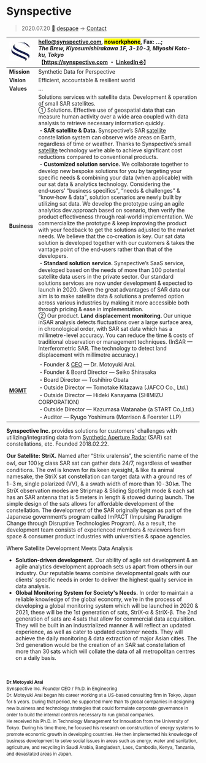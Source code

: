 # Synspective
> 2020.07.20 [🚀](../../index/index.md) [despace](../index.md) → [Contact](../contact.md)

|[![](../f/con/s/synspective_logo1_thumb.jpg)](../f/con/s/synspective_logo1.png)|<hello@synspective.com>, <mark>noworkphone</mark>, Fax: …;<br> *The Brew, Kiyosumishirakawa 1F, 3-10-3, Miyoshi Koto-ku, Tokyo*<br> 【<https://synspective.com> ・ [LinkedIn ⎆](https://www.linkedin.com/company/synspective)】|
|:--|:--|
|**Mission**|Synthetic Data for Perspective|
|**Vision**|Efficient, accountable & resilient world|
|**Values**|…|
|**Business**|Solutions services with satellite data. Development & operation of small SAR satellites.<br> ➀ Solutions. Effective use of geospatial data that can measure human activity over a wide area coupled with data analysis to retrieve necessary information quickly.<br> ・**SAR satellite & Data.** Synspective’s SAR [satellite](sc.md) constellation system can observe wide areas on Earth, regardless of time or weather. Thanks to Synspective’s small [satellite](sc.md) technology we’re able to achieve significant cost reductions compared to conventional products.<br> ・**Customized solution service.** We collaborate together to develop new bespoke solutions for you by targeting your specific needs & combining your data (when applicable) with our sat data & analytics technology. Considering the end‑users’ “business specifics”, “needs & challenges” & “know‑how & data”, solution scenarios are newly built by utilizing sat data. We develop the prototype using an agile analytics dev.approach based on scenario, then verify the product effectiveness through real‑world implementation. We commercialize the prototype & keep improving the product with your feedback to get the solutions adjusted to the market needs. We believe that the co‑creation is key. Our sat data solution is developed together with our customers & takes the vantage point of the end‑users rather than that of the developers.<br> ・**Standard solution service.** Synspective’s SaaS service, developed based on the needs of more than 100 potential satellite data users in the private sector. Our standard solutions services are now under development & expected to launch in 2020. Given the great advantages of SAR data our aim is to make satellite data & solutions a preferred option across various industries by making it more accessible both through pricing & ease in implementation.<br> ➁ Our product. **Land displacement monitoring.** Our unique inSAR analysis detects fluctuations over a large surface area, in chronological order, with SAR sat data which has a millimetre-level accuracy. You can reduce the time & costs of traditional observation or management techniques. (InSAR — Interferometric SAR. The technology to detect land displacement with millimetre accuracy.)|
|**[MGMT](../mgmt.md)**|・Founder & [CEO](mgmt.md) — Dr. Motoyuki Arai.<br> ・Founder & Board Director — Seiko Shirasaka<br> ・Board Director — Toshihiro Obata<br> ・Outside Director — Tomotake Kitazawa (JAFCO Co., Ltd.)<br> ・Outside Director — Hideki Kanayama (SHIMIZU CORPORATION)<br> ・Outside Director — Kazumasa Watanabe (a START Co.,Ltd.)<br> ・Auditor — Ryugo Yoshimura (Morrison & Foerster LLP)|

**Synspective Inc.** provides solutions for customers’ challenges with utilizing/integrating data from [Synthetic Aperture Radar](cam.md) (SAR) sat constellations, etc. Founded 2018.02.22.

**Our Satellite: StriX.** Named after “Strix uralensis”, the scientific name of the owl, our 100 ㎏ class SAR sat can gather data 24/7, regardless of weather conditions. The owl is known for its keen eyesight, & like its animal namesake, the StriX sat constellation can target data with a ground res of 1 ‑ 3 m, single polarized (VV), & a swath width of more than 10 ‑ 30 ㎞. The StriX observation modes are Stripmap & Sliding Spotlight mode & each sat has an SAR antenna that is 5 meters in length & stowed during launch. The simple design of the sats allows for affordable development of the constellation. The development of the SAR originally began as part of the Japanese government’s program called ImPACT (Impulsing Paradigm Change through Disruptive Technologies Program). As a result, the development team consists of experienced members & reviewers from space & consumer product industries with universities & space agencies.

Where Satellite Development Meets Data Analysis

   - **Solution-driven development.** Our ability of agile sat development & an agile analytics development approach sets us apart from others in our industry. Our reputable teams combine developmental goals with our clients' specific needs in order to deliver the highest quality service in data analysis.
   - **Global Monitoring System for Society's Needs.** In order to maintain a reliable knowledge of the global economy, we’re in the process of developing a global monitoring system which will be launched in 2020 & 2021, these will be the 1st generation of sats, StriX-α & StriX-β. The 2nd generation of sats are 4 sats that allow for commercial data acquisition. They will be built in an industrialized manner & will reflect an updated experience, as well as cater to updated customer needs. They will achieve the daily monitoring & data extraction of major Asian cities. The 3rd generation would be the creation of an SAR sat constellation of more than 30 sats which will collate the data of all metropolitan centres on a daily basis.

<p style="page-break-after:always"> </p>

<small> **Dr.Motoyuki Arai**<br> Synspective Inc. Founder CEO / Ph.D. in Engineering<br> Dr. Motoyuki Arai began his career working at a US-based consulting firm in Tokyo, Japan for 5 years. During that period, he supported more than 15 global companies in designing new business and technology strategies that could formulate corporate governance in order to build the internal controls necessary to run global companies.<br> He received his Ph.D. in Technology Management for Innovation from the University of Tokyo. During his time there, he focused his research on construction of energy systems to promote economic growth in developing countries. He then implemented his knowledge of business development to solve social issues in areas such as energy, water and sanitation, agriculture, and recycling in Saudi Arabia, Bangladesh, Laos, Cambodia, Kenya, Tanzania, and devastated areas in Japan.</small>

